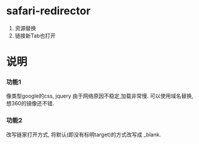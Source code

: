 # safari-redirector  
1. 资源替换  
2. 链接新Tab也打开  

# 说明  
### 功能1   
像类型google的css, jquery 由于网络原因不稳定,加载非常慢. 可以使用域名替换, 想360的镜像还不错.  

### 功能2  
改写链家打开方式, 将默认(即没有标明target)的方式改写成 _blank.   